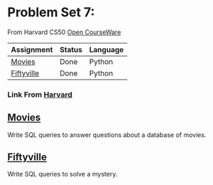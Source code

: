 # Problem Set 7:

From Harvard CS50 [Open CourseWare](https://cs50.harvard.edu/x/2021/)

| Assignment                                                        | Status | Language |
| ----------------------------------------------------------------- | ------ | -------- |
| [Movies](https://cs50.harvard.edu/x/2021/psets/7/movies/)         | Done   | Python   |
| [Fiftyville](https://cs50.harvard.edu/x/2021/psets/7/fiftyville/) | Done   | Python   |

### Link From [Harvard](https://cs50.harvard.edu/college/2020/fall/psets/)

## [Movies](https://cs50.harvard.edu/x/2021/psets/7/movies/)

Write SQL queries to answer questions about a database of movies.

## [Fiftyville](https://cs50.harvard.edu/x/2021/psets/7/fiftyville/)

Write SQL queries to solve a mystery.
